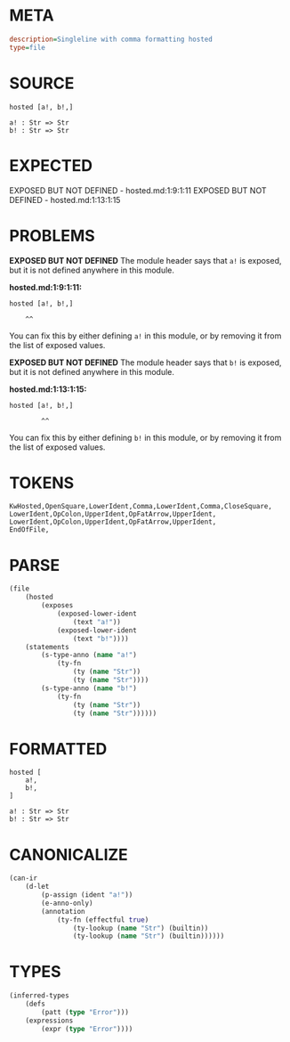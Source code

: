 # META
~~~ini
description=Singleline with comma formatting hosted
type=file
~~~
# SOURCE
~~~roc
hosted [a!, b!,]

a! : Str => Str
b! : Str => Str
~~~
# EXPECTED
EXPOSED BUT NOT DEFINED - hosted.md:1:9:1:11
EXPOSED BUT NOT DEFINED - hosted.md:1:13:1:15
# PROBLEMS
**EXPOSED BUT NOT DEFINED**
The module header says that `a!` is exposed, but it is not defined anywhere in this module.

**hosted.md:1:9:1:11:**
```roc
hosted [a!, b!,]
```
        ^^
You can fix this by either defining `a!` in this module, or by removing it from the list of exposed values.

**EXPOSED BUT NOT DEFINED**
The module header says that `b!` is exposed, but it is not defined anywhere in this module.

**hosted.md:1:13:1:15:**
```roc
hosted [a!, b!,]
```
            ^^
You can fix this by either defining `b!` in this module, or by removing it from the list of exposed values.

# TOKENS
~~~zig
KwHosted,OpenSquare,LowerIdent,Comma,LowerIdent,Comma,CloseSquare,
LowerIdent,OpColon,UpperIdent,OpFatArrow,UpperIdent,
LowerIdent,OpColon,UpperIdent,OpFatArrow,UpperIdent,
EndOfFile,
~~~
# PARSE
~~~clojure
(file
	(hosted
		(exposes
			(exposed-lower-ident
				(text "a!"))
			(exposed-lower-ident
				(text "b!"))))
	(statements
		(s-type-anno (name "a!")
			(ty-fn
				(ty (name "Str"))
				(ty (name "Str"))))
		(s-type-anno (name "b!")
			(ty-fn
				(ty (name "Str"))
				(ty (name "Str"))))))
~~~
# FORMATTED
~~~roc
hosted [
	a!,
	b!,
]

a! : Str => Str
b! : Str => Str
~~~
# CANONICALIZE
~~~clojure
(can-ir
	(d-let
		(p-assign (ident "a!"))
		(e-anno-only)
		(annotation
			(ty-fn (effectful true)
				(ty-lookup (name "Str") (builtin))
				(ty-lookup (name "Str") (builtin))))))
~~~
# TYPES
~~~clojure
(inferred-types
	(defs
		(patt (type "Error")))
	(expressions
		(expr (type "Error"))))
~~~
